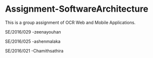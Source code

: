 # Assignment-SoftwareArchitecture
This is a group assignment of OCR Web and Mobile Applications.

SE/2016/029 -zeenayouhan

SE/2016/025 -ashenmalaka

SE/2016/021 -Chamithsathira


